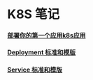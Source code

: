 # K8S 笔记

#### [部署你的第一个应用k8s应用](https://github.com/huangjianchun69/K8S/blob/main/%E9%83%A8%E7%BD%B2%E4%BD%A0%E7%9A%84%E7%AC%AC%E4%B8%80%E4%B8%AA%E5%BA%94%E7%94%A8k8s%E5%BA%94%E7%94%A8.md)
#### [Deployment 标准和模版](https://github.com/huangjianchun69/K8S/blob/main/Deployment%E6%A0%87%E5%87%86%E5%92%8C%E6%A8%A1%E7%89%88.md)
#### [Service 标准和模版](https://github.com/huangjianchun69/K8S/blob/main/Service%E6%A0%87%E5%87%86%E5%92%8C%E6%A8%A1%E7%89%88.md)
